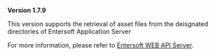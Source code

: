 **Version 1.7.9**

This version supports the retrieval of asset files from the deisgnated directories of Entersoft Application Server


For more information, please refer to [Entersoft WEB API Server](http://developer.entersoft.gr/eswebapi/#/installation/es02wapis).

